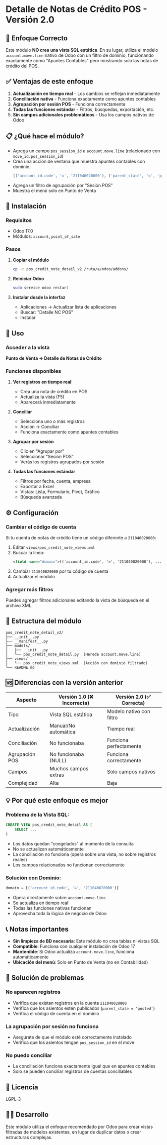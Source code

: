 # Detalle de Notas de Crédito POS - Versión 2.0

## 🎯 Enfoque Correcto

Este módulo **NO crea una vista SQL estática**. En su lugar, utiliza el modelo `account.move.line` nativo de Odoo con un filtro de dominio, funcionando exactamente como "Apuntes Contables" pero mostrando solo las notas de crédito del POS.

## ✅ Ventajas de este enfoque

1. **Actualización en tiempo real** - Los cambios se reflejan inmediatamente
2. **Conciliación nativa** - Funciona exactamente como apuntes contables
3. **Agrupación por sesión POS** - Funciona correctamente
4. **Todas las funciones estándar** - Filtros, búsquedas, exportación, etc.
5. **Sin campos adicionales problemáticos** - Usa los campos nativos de Odoo

## 📋 ¿Qué hace el módulo?

- Agrega un campo `pos_session_id` a `account.move.line` (relacionado con `move_id.pos_session_id`)
- Crea una acción de ventana que muestra apuntes contables con dominio:
  ```python
  [('account_id.code', '=', '211040020000'), ('parent_state', '=', 'posted')]
  ```
- Agrega un filtro de agrupación por "Sesión POS"
- Muestra el menú solo en Punto de Venta

## 🚀 Instalación

### Requisitos
- Odoo 17.0
- Módulos: `account`, `point_of_sale`

### Pasos

1. **Copiar el módulo**
   ```bash
   cp -r pos_credit_note_detail_v2 /ruta/a/odoo/addons/
   ```

2. **Reiniciar Odoo**
   ```bash
   sudo service odoo restart
   ```

3. **Instalar desde la interfaz**
   - Aplicaciones → Actualizar lista de aplicaciones
   - Buscar: "Detalle NC POS"
   - Instalar

## 📍 Uso

### Acceder a la vista
**Punto de Venta → Detalle de Notas de Crédito**

### Funciones disponibles

1. **Ver registros en tiempo real**
   - Crea una nota de crédito en POS
   - Actualiza la vista (F5)
   - Aparecerá inmediatamente

2. **Conciliar**
   - Selecciona uno o más registros
   - Acción → Conciliar
   - Funciona exactamente como apuntes contables

3. **Agrupar por sesión**
   - Clic en "Agrupar por"
   - Seleccionar "Sesión POS"
   - Verás los registros agrupados por sesión

4. **Todas las funciones estándar**
   - Filtros por fecha, cuenta, empresa
   - Exportar a Excel
   - Vistas: Lista, Formulario, Pivot, Gráfico
   - Búsqueda avanzada

## ⚙️ Configuración

### Cambiar el código de cuenta

Si tu cuenta de notas de crédito tiene un código diferente a `211040020000`:

1. Editar `views/pos_credit_note_views.xml`
2. Buscar la línea:
   ```xml
   <field name="domain">[('account_id.code', '=', '211040020000'), ...]</field>
   ```
3. Cambiar `211040020000` por tu código de cuenta
4. Actualizar el módulo

### Agregar más filtros

Puedes agregar filtros adicionales editando la vista de búsqueda en el archivo XML.

## 🔧 Estructura del módulo

```
pos_credit_note_detail_v2/
├── __init__.py
├── __manifest__.py
├── models/
│   ├── __init__.py
│   └── pos_credit_note_detail.py  (Hereda account.move.line)
├── views/
│   └── pos_credit_note_views.xml  (Acción con dominio filtrado)
└── README.md
```

## 🆚 Diferencias con la versión anterior

| Aspecto | Versión 1.0 (❌ Incorrecta) | Versión 2.0 (✅ Correcta) |
|---------|---------------------------|-------------------------|
| Tipo | Vista SQL estática | Modelo nativo con filtro |
| Actualización | Manual/No automática | Tiempo real |
| Conciliación | No funcionaba | Funciona perfectamente |
| Agrupación POS | No funcionaba (NULL) | Funciona correctamente |
| Campos | Muchos campos extras | Solo campos nativos |
| Complejidad | Alta | Baja |

## 💡 Por qué este enfoque es mejor

### Problema de la Vista SQL:
```sql
CREATE VIEW pos_credit_note_detail AS (
    SELECT ...
)
```
- Los datos quedan "congelados" al momento de la consulta
- No se actualizan automáticamente
- La conciliación no funciona (opera sobre una vista, no sobre registros reales)
- Los campos relacionados no funcionan correctamente

### Solución con Dominio:
```python
domain = [('account_id.code', '=', '211040020000')]
```
- Opera directamente sobre `account.move.line`
- Se actualiza en tiempo real
- Todas las funciones nativas funcionan
- Aprovecha toda la lógica de negocio de Odoo

## 📞 Notas importantes

- **Sin limpieza de BD necesaria**: Este módulo no crea tablas ni vistas SQL
- **Compatible**: Funciona con cualquier instalación de Odoo 17
- **Mantenible**: Si Odoo actualiza `account.move.line`, funciona automáticamente
- **Ubicación del menú**: Solo en Punto de Venta (no en Contabilidad)

## 🐛 Solución de problemas

### No aparecen registros
- Verifica que existan registros en la cuenta `211040020000`
- Verifica que los asientos estén publicados (`parent_state = 'posted'`)
- Verifica el código de cuenta en el dominio

### La agrupación por sesión no funciona
- Asegúrate de que el módulo esté correctamente instalado
- Verifica que los asientos tengan `pos_session_id` en el move

### No puedo conciliar
- La conciliación funciona exactamente igual que en apuntes contables
- Solo se pueden conciliar registros de cuentas conciliables

## 📄 Licencia

LGPL-3

## 👨‍💻 Desarrollo

Este módulo utiliza el enfoque recomendado por Odoo para crear vistas filtradas de modelos existentes, en lugar de duplicar datos o crear estructuras complejas.
